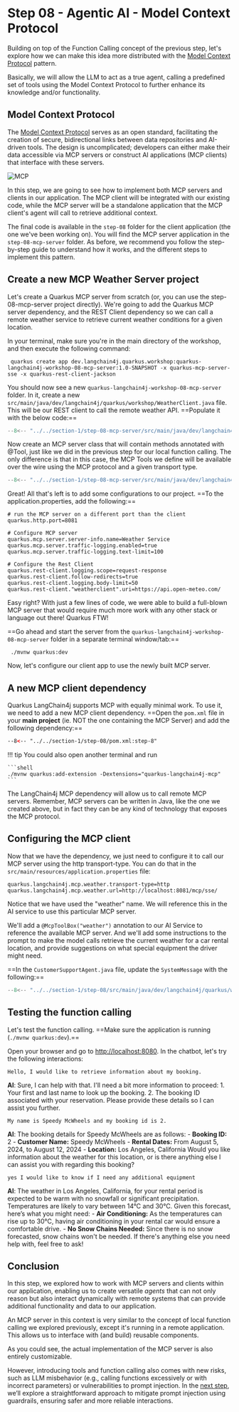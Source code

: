 # Step 08 - Agentic AI - Model Context Protocol

Building on top of the Function Calling concept of the previous step, let's explore how we can make this idea more distributed with the [Model Context Protocol](https://docs.quarkiverse.io/quarkus-mcp-server/dev/index.html) pattern.

Basically, we will allow the LLM to act as a true agent, calling a predefined set of tools using the Model Context Protocol to further enhance its knowledge and/or functionality. 

## Model Context Protocol

The [Model Context Protocol](https://modelcontextprotocol.io/introduction) serves as an open standard, facilitating the creation of secure,
bidirectional links between data repositories and AI-driven tools. The design is uncomplicated;
developers can either make their data accessible via MCP servers or construct AI applications
(MCP clients) that interface with these servers.

![MCP](../images/mcp.png)

In this step, we are going to see how to implement both MCP servers and clients in our application. The MCP client will be integrated with our existing code, while the MCP server will be a standalone application that the MCP client's agent will call to retrieve additional context.

The final code is available in the `step-08` folder for the client application (the one we've been working on). You will find the MCP server application in the `step-08-mcp-server` folder.
As before, we recommend you follow the step-by-step guide to understand how it works, and the different steps to implement this pattern.

## Create a new MCP Weather Server project

Let's create a Quarkus MCP server from scratch (or, you can use the step-08-mcp-server project directly). We're going to add the Quarkus MCP server dependency, and the REST Client dependency so we can call a remote weather service to retrieve current weather conditions for a given location.

In your terminal, make sure you're in the main directory of the workshop, and then execute the following command:

```shell
 quarkus create app dev.langchain4j.quarkus.workshop:quarkus-langchain4j-workshop-08-mcp-server:1.0-SNAPSHOT -x quarkus-mcp-server-sse -x quarkus-rest-client-jackson
```

You should now see a new `quarkus-langchain4j-workshop-08-mcp-server` folder. In it, create a new `src/main/java/dev/langchain4j/quarkus/workshop/WeatherClient.java` file. This will be our REST client to call the remote weather API. ==Populate it with the below code:==

```java title="WeatherClient.java"
--8<-- "../../section-1/step-08-mcp-server/src/main/java/dev/langchain4j/quarkus/workshop/WeatherClient.java"
```
Now create an MCP server class that will contain methods annotated with @Tool, just like we did in the previous step for our local function calling. The only difference is that in this case, the MCP Tools we define will be available over the wire using the MCP protocol and a given transport type.

```java title="Weather.java"
--8<-- "../../section-1/step-08-mcp-server/src/main/java/dev/langchain4j/quarkus/workshop/Weather.java"
```

Great! All that's left is to add some configurations to our project. ==To the application.properties, add the following:==

```properties title="application.properties"
# run the MCP server on a different port than the client
quarkus.http.port=8081

# Configure MCP server
quarkus.mcp.server.server-info.name=Weather Service
quarkus.mcp.server.traffic-logging.enabled=true
quarkus.mcp.server.traffic-logging.text-limit=100

# Configure the Rest Client
quarkus.rest-client.logging.scope=request-response
quarkus.rest-client.follow-redirects=true
quarkus.rest-client.logging.body-limit=50
quarkus.rest-client."weatherclient".uri=https://api.open-meteo.com/
```

Easy right? With just a few lines of code, we were able to build a full-blown MCP server that would require much more work with any other stack or language out there! Quarkus FTW!

==Go ahead and start the server from the `quarkus-langchain4j-workshop-08-mcp-server` folder in a separate terminal window/tab:==

```shell
 ./mvnw quarkus:dev
```

Now, let's configure our client app to use the newly built MCP server.

## A new MCP client dependency

Quarkus LangChain4j supports MCP with equally minimal work. To use it, we need to add a new MCP client dependency.
==Open the `pom.xml` file in your **main project** (ie. NOT the one containing the MCP Server) and add the following dependency:==

```xml title="pom.xml"
--8<-- "../../section-1/step-08/pom.xml:step-8"
```

!!! tip
    You could also open another terminal and run

    ```shell
    ./mvnw quarkus:add-extension -Dextensions="quarkus-langchain4j-mcp"
    ```

The LangChain4j MCP dependency will allow us to call remote MCP servers. Remember, MCP servers can be written in Java, like the one we created above, but in fact they can be any kind of technology that exposes the MCP protocol.

## Configuring the MCP client

Now that we have the dependency, we just need to configure it to call our MCP server using the http transport-type. You can do that in the `src/main/resources/application.properties` file:

```properties title="application.properties"
quarkus.langchain4j.mcp.weather.transport-type=http
quarkus.langchain4j.mcp.weather.url=http://localhost:8081/mcp/sse/
```

Notice that we have used the "weather" name. We will reference this in the AI service to use this particular MCP server. 

We'll add a `@McpToolBox("weather")` annotation to our AI Service to reference the available MCP server. And we'll add some instructions to the prompt to make the model calls retrieve the current weather for a car rental location, and provide suggestions on what special equipment the driver might need.

==In the `CustomerSupportAgent.java` file, update the `SystemMessage` with the following:==

```java title="CustomerSupportAgent.java"
--8<-- "../../section-1/step-08/src/main/java/dev/langchain4j/quarkus/workshop/CustomerSupportAgent.java"
```

## Testing the function calling

Let's test the function calling.
==Make sure the application is running (`./mvnw quarkus:dev`).==

Open your browser and go to [http://localhost:8080](http://localhost:8080).
In the chatbot, let's try the following interactions:

```text title="You"
Hello, I would like to retrieve information about my booking.
```

**AI**: Sure, I can help with that. I'll need a bit more information to proceed: 1. Your first and last name to look up the booking. 2. The booking ID associated with your reservation. Please provide these details so I can assist you further.

```text title="You"
My name is Speedy McWheels and my booking id is 2.
```

**AI**: The booking details for Speedy McWheels are as follows: - **Booking ID:** 2 - **Customer Name:** Speedy McWheels - **Rental Dates:** From August 5, 2024, to August 12, 2024 - **Location:** Los Angeles, California Would you like information about the weather for this location, or is there anything else I can assist you with regarding this booking?

```text title="You"
yes I would like to know if I need any additional equipment
```

**AI**: The weather in Los Angeles, California, for your rental period is expected to be warm with no snowfall or significant precipitation. Temperatures are likely to vary between 14°C and 30°C. Given this forecast, here’s what you might need: - **Air Conditioning:** As the temperatures can rise up to 30°C, having air conditioning in your rental car would ensure a comfortable drive. - **No Snow Chains Needed:** Since there is no snow forecasted, snow chains won't be needed. If there's anything else you need help with, feel free to ask!

[//]: # (![type:video]&#40;images/chat-booking.mp4&#41;{: style='width: 80%'})

## Conclusion

In this step, we explored how to work with MCP servers and clients within our application, enabling us to create versatile _agents_ that can not only reason but also interact dynamically with remote systems that can provide additional functionality and data to our application.

An MCP server in this context is very similar to the concept of local function calling we explored previously, except it's running in a remote application. This allows us to interface with (and build) reusable components.

As you could see, the actual implementation of the MCP server is also entirely customizable.

However, introducing tools and function calling also comes with new risks, such as LLM misbehavior (e.g., calling functions excessively or with incorrect parameters) or vulnerabilities to prompt injection.
In the [next step](./step-09.md), we’ll explore a straightforward approach to mitigate prompt injection using guardrails, ensuring safer and more reliable interactions.
